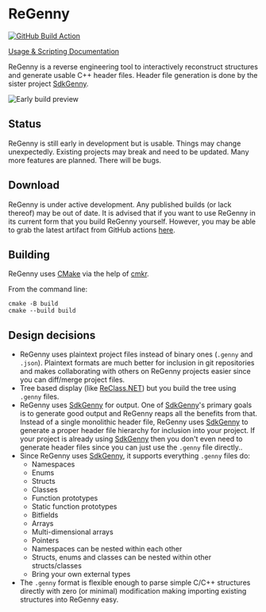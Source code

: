 # ReGenny

[![GitHub Build Action](https://github.com/cursey/regenny/actions/workflows/build.yml/badge.svg)](https://github.com/cursey/regenny/actions/workflows/build.yml) 

[Usage & Scripting Documentation](https://praydog.github.io/regenny-book/)

ReGenny is a reverse engineering tool to interactively reconstruct structures and generate usable C++ header files. Header file generation is done by the sister project [SdkGenny](https://github.com/cursey/sdkgenny). 

![Early build preview](resources/readme_preview.png)

## Status

ReGenny is still early in development but is usable. Things may change unexpectedly. Existing projects may break and need to be updated. Many more features are planned. There will be bugs.

## Download

ReGenny is under active development. Any published builds (or lack thereof) may be out of date. It is advised that if you want to use ReGenny in its current form that you build ReGenny yourself. However, you may be able to grab the latest artifact from GitHub actions [here](https://github.com/cursey/regenny/actions).

## Building

ReGenny uses [CMake](https://cmake.org/) via the help of [cmkr](https://github.com/build-cpp/cmkr).

From the command line:
```
cmake -B build
cmake --build build
```

## Design decisions

* ReGenny uses plaintext project files instead of binary ones (`.genny` and `.json`). Plaintext formats are much better for inclusion in git repositories and makes collaborating with others on ReGenny projects easier since you can diff/merge project files.
* Tree based display (like [ReClass.NET](https://github.com/ReClassNET/ReClass.NET)) but you build the tree using `.genny` files.
* ReGenny uses [SdkGenny](https://github.com/cursey/sdkgenny) for output. One of [SdkGenny](https://github.com/cursey/sdkgenny)'s primary goals is to generate good output and ReGenny reaps all the benefits from that. Instead of a single monolithic header file, ReGenny uses [SdkGenny](https://github.com/cursey/sdkgenny) to generate a proper header file hierarchy for inclusion into your project. If your project is already using [SdkGenny](https://github.com/cursey/sdkgenny) then you don't even need to generate header files since you can just use the `.genny` file directly..
* Since ReGenny uses [SdkGenny](https://github.com/cursey/sdkgenny), it supports everything `.genny` files do:
	* Namespaces
	* Enums
	* Structs
	* Classes
	* Function prototypes
	* Static function prototypes
	* Bitfields
	* Arrays
	* Multi-dimensional arrays
	* Pointers
	* Namespaces can be nested within each other
	* Structs, enums and classes can be nested within other structs/classes
	* Bring your own external types
* The `.genny` format is flexible enough to parse simple C/C++ structures directly with zero (or minimal) modification making importing existing structures into ReGenny easy.
